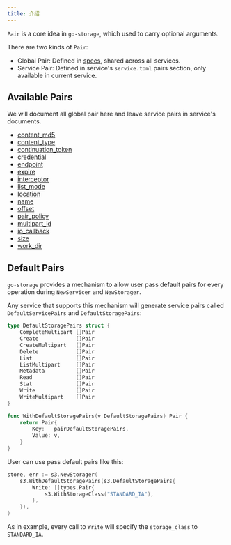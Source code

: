 ```yaml
---
title: 介绍
---
```


`Pair` is a core idea in `go-storage`, which used to carry optional arguments.

There are two kinds of `Pair`:

- Global Pair: Defined in [specs](https://github.com/beyondstorage/specs/blob/master/definitions/pairs.toml), shared across all services.
- Service Pair: Defined in service's `service.toml` pairs section, only available in current service.

## Available Pairs

We will document all global pair here and leave service pairs in service's documents.

- [content_md5](./content_md5/)
- [content_type](./content_type/)
- [continuation_token](./continuation_token/)
- [credential](./credential/)
- [endpoint](./endpoint/)
- [expire](./expire/)
- [interceptor](./interceptor/)
- [list_mode](./list_mode/)
- [location](./location/)
- [name](./name/)
- [offset](./offset/)
- [pair_policy](./pair_policy/)
- [multipart_id](./multipart_id/)
- [io_callback](./io_callback/)
- [size](./size/)
- [work_dir](./work_dir/)

## Default Pairs

`go-storage` provides a mechanism to allow user pass default pairs for every operation during `NewServicer` and `NewStorager`.

Any service that supports this mechanism will generate service pairs called  `DefaultServicePairs` and `DefaultStoragePairs`:

```go
type DefaultStoragePairs struct {
    CompleteMultipart []Pair
    Create            []Pair
    CreateMultipart   []Pair
    Delete            []Pair
    List              []Pair
    ListMultipart     []Pair
    Metadata          []Pair
    Read              []Pair
    Stat              []Pair
    Write             []Pair
    WriteMultipart    []Pair
}

func WithDefaultStoragePairs(v DefaultStoragePairs) Pair {
    return Pair{
        Key:   pairDefaultStoragePairs,
        Value: v,
    }
}
```

User can use pass default pairs like this:

```go
store, err := s3.NewStorager(
    s3.WithDefaultStoragePairs(s3.DefaultStoragePairs{
        Write: []types.Pair{
            s3.WithStorageClass("STANDARD_IA"),
        },
    }),
)
```

As in example, every call to `Write` will specify the `storage_class` to `STANDARD_IA`.